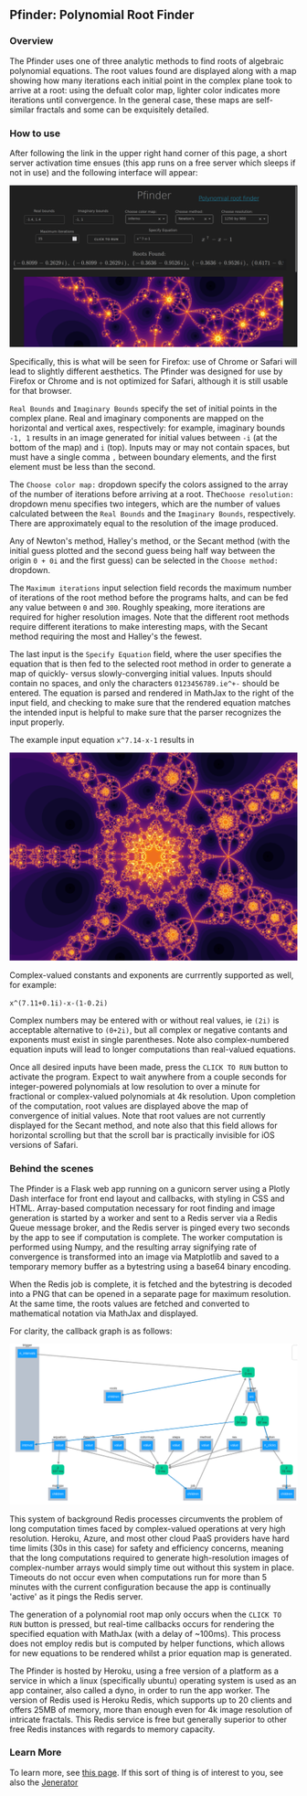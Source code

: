 ## Pfinder: Polynomial Root Finder

### Overview

The Pfinder uses one of three analytic methods to find roots of algebraic polynomial equations.  The root values found are displayed along with a map showing how many iterations each initial point in the complex plane took to arrive at a root: using the defualt color map, lighter color indicates more iterations until convergence.  In the general case, these maps are self-similar fractals and some can be exquisitely detailed.  

### How to use 

After following the link in the upper right hand corner of this page, a short server activation time ensues (this app runs on a free server which sleeps if not in use) and the following interface will appear:

![screenshot](/assets/pfinder_screenshot.png)

Specifically, this is what will be seen for Firefox: use of Chrome or Safari will lead to slightly different aesthetics. The Pfinder was designed for use by Firefox or Chrome and is not optimized for Safari, although it is still usable for that browser.

`Real Bounds` and `Imaginary Bounds` specify the set of initial points in the complex plane.  Real and imaginary components are mapped on the horizontal and vertical axes, respectively: for example, imaginary bounds `-1, 1` results in an image generated for initial values between `-i` (at the bottom of the map) and `i` (top).  Inputs may or may not contain spaces, but must have a single comma `,` between boundary elements, and the first element must be less than the second.

The `Choose color map:` dropdown specify the colors assigned to the array of the number of iterations before arriving at a root.  The`Choose resolution:` dropdown menu specifies two integers, which are the number of values calculated between the `Real Bounds` and the `Imaginary Bounds`, respectively. There are approximately equal to the resolution of the image produced.

Any of Newton's method, Halley's method, or the Secant method (with the initial guess plotted and the second guess being half way between the origin `0 + 0i` and the first guess) can be selected in the `Choose method:` dropdown.

The `Maximum iterations` input selection field records the maximum number of iterations of the root method before the programs halts, and can be fed any value between `0` and `300`.  Roughly speaking, more iterations are required for higher resolution images.  Note that the different root methods require different iterations to make interesting maps, with the Secant method requiring the most and Halley's the fewest.

The last input is the `Specify Equation` field, where the user specifies the equation that is then fed to the selected root method in order to generate a map of quickly- versus slowly-converging initial values. Inputs should contain no spaces, and only the characters `0123456789.ie^+-` should be entered.  The equation is parsed and rendered in MathJax to the right of the input field, and checking to make sure that the rendered equation matches the intended input is helpful to make sure that the parser recognizes the input properly.  

The example input equation `x^7.14-x-1` results in

![cover](/assets/pfinder_example.png)

Complex-valued constants and exponents are currrently supported as well, for example:

`x^(7.11+0.1i)-x-(1-0.2i)`

Complex numbers may be entered with or without real values, ie `(2i)` is acceptable alternative to `(0+2i)`, but all complex or negative contants and exponents must exist in single parentheses.  Note also complex-numbered equation inputs will lead to longer computations than real-valued equations.

Once all desired inputs have been made, press the `CLICK TO RUN` button to activate the program.  Expect to wait anywhere from a couple seconds for integer-powered polynomials at low resolution to over a minute for fractional or complex-valued polynomials at 4k resolution. Upon completion of the computation, root values are displayed above the map of convergence of initial values.  Note that root values are not currently displayed for the Secant method, and note also that this field allows for horizontal scrolling but that the scroll bar is practically invisible for iOS versions of Safari.

### Behind the scenes

The Pfinder is a Flask web app running on a gunicorn server using a Plotly Dash interface for front end layout and callbacks, with styling in CSS and HTML.  Array-based computation necessary for root finding and image generation is started by a worker and sent to a Redis server via a Redis Queue message broker, and the Redis server is pinged every two seconds by the app to see if computation is complete.  The worker computation is performed using Numpy, and the resulting array signifying rate of convergence is transformed into an image via Matplotlib and saved to a temporary memory buffer as a bytestring using a base64 binary encoding.  


When the Redis job is complete, it is fetched and the bytestring is decoded into a PNG that can be opened in a separate page for maximum resolution.  At the same time, the roots values are fetched and converted to mathematical notation via MathJax and displayed.

For clarity, the callback graph is as follows:

![cover](/assets/pfinder_graph.png)

This system of background Redis processes circumvents the problem of long computation times faced by complex-valued operations at very high resolution.  Heroku, Azure, and most other cloud PaaS providers have hard time limits (30s in this case) for safety and efficiency concerns, meaning that the long computations required to generate high-resolution images of complex-number arrays would simply time out without this system in place.  Timeouts do not occur even when computations run for more than 5 minutes with the current configuration because the app is continually 'active' as it pings the Redis server.  

The generation of a polynomial root map only occurs when the `CLICK TO RUN` button is pressed, but real-time callbacks occurs for rendering the specified equation with MathJax (with a delay of ~100ms).  This process does not employ redis but is computed by  helper functions, which allows for new equations to be rendered whilst a prior equation map is generated.

The Pfinder is hosted by Heroku, using a free version of a platform as a service in which a linux (specifically ubuntu) operating system is used as an app container, also called a dyno, in order to run the app worker.  The version of Redis used is Heroku Redis, which supports up to 20 clients and offers 25MB of memory, more than enough even for 4k image resolution of intricate fractals. This Redis service is free but generally superior to other free Redis instances with regards to memory capacity.


### Learn More

To learn more, see [this page](https://blbadger.github.io/polynomial-roots.html).  If this sort of thing is of interest to you, see also the [Jenerator](https://github.com/blbadger/jenerator)

